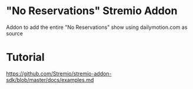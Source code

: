# "No Reservations" Stremio Addon

Addon to add the entire "No Reservations" show using dailymotion.com as source



# Tutorial

https://github.com/Stremio/stremio-addon-sdk/blob/master/docs/examples.md
